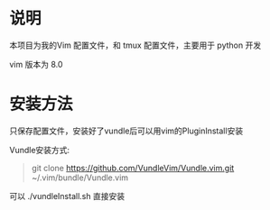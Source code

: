 # 说明

本项目为我的Vim 配置文件，和 tmux 配置文件，主要用于 python 开发

vim 版本为 8.0

# 安装方法

只保存配置文件，安装好了vundle后可以用vim的PluginInstall安装

Vundle安装方式:

> git clone https://github.com/VundleVim/Vundle.vim.git ~/.vim/bundle/Vundle.vim

可以 ./vundleInstall.sh 直接安装


